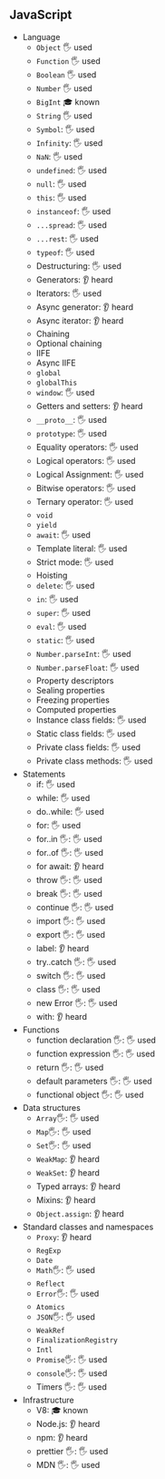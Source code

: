 ## JavaScript

- Language
  - `Object` 🖐️ used
  - `Function` 🖐️ used
  - `Boolean` 🖐️ used
  - `Number` 🖐️ used
  - `BigInt` 🎓 known
  - `String` 🖐️ used
  - `Symbol`: 🖐️ used
  - `Infinity`: 🖐️ used
  - `NaN`: 🖐️ used
  - `undefined`: 🖐️ used
  - `null`: 🖐️ used
  - `this`: 🖐️ used
  - `instanceof`: 🖐️ used
  - `...spread`: 🖐️ used
  - `...rest`: 🖐️ used
  - `typeof`: 🖐️ used
  - Destructuring: 🖐️ used
  - Generators: 👂 heard
  - Iterators: 🖐️ used
  - Async generator: 👂 heard
  - Async iterator: 👂 heard
  - Chaining
  - Optional chaining
  - IIFE
  - Async IIFE
  - `global`
  - `globalThis`
  - `window`: 🖐️ used
  - Getters and setters: 👂 heard
  - `__proto__`: 🖐️ used
  - `prototype`: 🖐️ used
  - Equality operators: 🖐️ used
  - Logical operators: 🖐️ used
  - Logical Assignment: 🖐️ used
  - Bitwise operators: 🖐️ used
  - Ternary operator: 🖐️ used
  - `void`
  - `yield`
  - `await`: 🖐️ used
  - Template literal: 🖐️ used
  - Strict mode: 🖐️ used
  - Hoisting
  - `delete`: 🖐️ used
  - `in`: 🖐️ used
  - `super`: 🖐️ used
  - `eval`: 🖐️ used
  - `static`: 🖐️ used
  - `Number.parseInt`: 🖐️ used
  - `Number.parseFloat`: 🖐️ used
  - Property descriptors
  - Sealing properties
  - Freezing properties
  - Computed properties
  - Instance class fields: 🖐️ used
  - Static class fields: 🖐️ used
  - Private class fields: 🖐️ used
  - Private class methods: 🖐️ used
- Statements
  - if: 🖐️ used
  - while: 🖐️ used
  - do..while: 🖐️ used
  - for: 🖐️ used
  - for..in 🖐: 🖐️ used
  - for..of 🖐: 🖐️ used
  - for await: 👂 heard
  - throw 🖐: 🖐️ used
  - break 🖐: 🖐️ used
  - continue 🖐: 🖐️ used
  - import 🖐: 🖐️ used
  - export 🖐: 🖐️ used
  - label: 👂 heard
  - try..catch 🖐: 🖐️ used
  - switch 🖐: 🖐️ used
  - class 🖐: 🖐️ used
  - new Error 🖐: 🖐️ used
  - with: 👂 heard
- Functions
  - function declaration 🖐: 🖐️ used
  - function expression 🖐: 🖐️ used
  - return 🖐: 🖐️ used
  - default parameters 🖐: 🖐️ used
  - functional object 🖐: 🖐️ used
- Data structures
  - `Array`🖐: 🖐️ used
  - `Map`🖐: 🖐️ used
  - `Set`🖐: 🖐️ used
  - `WeakMap`: 👂 heard
  - `WeakSet`: 👂 heard
  - Typed arrays: 👂 heard
  - Mixins: 👂 heard
  - `Object.assign`: 👂 heard
- Standard classes and namespaces
  - `Proxy`: 👂 heard
  - `RegExp`
  - `Date`
  - `Math`🖐: 🖐️ used
  - `Reflect`
  - `Error`🖐: 🖐️ used
  - `Atomics`
  - `JSON`🖐: 🖐️ used
  - `WeakRef`
  - `FinalizationRegistry`
  - `Intl`
  - `Promise`🖐: 🖐️ used
  - `console`🖐: 🖐️ used
  - Timers 🖐: 🖐️ used
- Infrastructure
  - V8: 🎓 known
  - Node.js: 👂 heard
  - npm: 👂 heard
  - prettier 🖐: 🖐️ used
  - MDN 🖐: 🖐️ used
